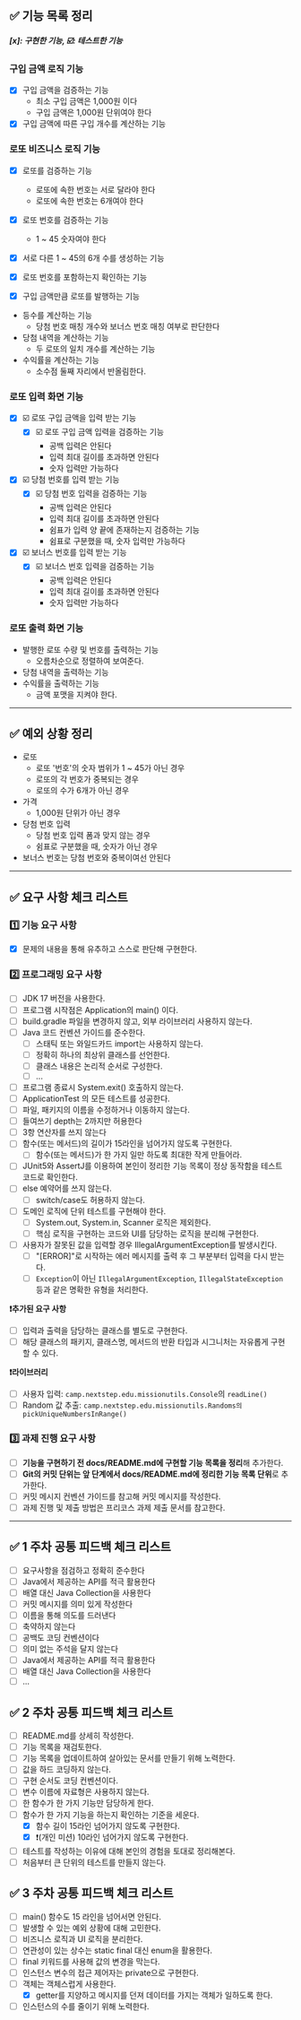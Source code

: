 ## ✅ 기능 목록 정리

#### *[x]: 구현한 기능, ☑️: 테스트한 기능*

### 구입 금액 로직 기능

- [x] 구입 금액을 검증하는 기능
    - 최소 구입 금액은 1,000원 이다
    - 구입 금액은 1,000원 단위여야 한다
- [x] 구입 금액에 따른 구입 개수를 계산하는 기능

### 로또 비즈니스 로직 기능

- [x] 로또를 검증하는 기능
    - 로또에 속한 번호는 서로 달라야 한다
    - 로또에 속한 번호는 6개여야 한다
- [x] 로또 번호를 검증하는 기능
    - 1 ~ 45 숫자여야 한다

- [x] 서로 다른 1 ~ 45의 6개 수를 생성하는 기능

- [x] 로또 번호를 포함하는지 확인하는 기능

- [x] 구입 금액만큼 로또를 발행하는 기능
- 등수를 계산하는 기능
    - 당첨 번호 매칭 개수와 보너스 번호 매칭 여부로 판단한다
- 당첨 내역을 계산하는 기능
    - 두 로또의 일치 개수를 계산하는 기능
- 수익률을 계산하는 기능
    - 소수점 둘째 자리에서 반올림한다.

### 로또 입력 화면 기능

- [x] ☑️ 로또 구입 금액을 입력 받는 기능
    - [x] ☑️ 로또 구입 금액 입력을 검증하는 기능
        - 공백 입력은 안된다
        - 입력 최대 길이를 초과하면 안된다
        - 숫자 입력만 가능하다
- [x] ☑️ 당첨 번호를 입력 받는 기능
    - [x] ☑️ 당첨 번호 입력을 검증하는 기능
        - 공백 입력은 안된다
        - 입력 최대 길이를 초과하면 안된다
        - 쉼표가 입력 양 끝에 존재하는지 검증하는 기능
        - 쉼표로 구분했을 때, 숫자 입력만 가능하다
- [x] ☑️ 보너스 번호를 입력 받는 기능
    - [x] ☑️ 보너스 번호 입력을 검증하는 기능
        - 공백 입력은 안된다
        - 입력 최대 길이를 초과하면 안된다
        - 숫자 입력만 가능하다

### 로또 출력 화면 기능

- 발행한 로또 수량 및 번호를 출력하는 기능
    - 오름차순으로 정렬하여 보여준다.
- 당첨 내역을 출력하는 기능
- 수익률을 출력하는 기능
    - 금액 포맷을 지켜야 한다.

---

## ✅ 예외 상황 정리

- 로또
    - 로또 '번호'의 숫자 범위가 1 ~ 45가 아닌 경우
    - 로또의 각 번호가 중복되는 경우
    - 로또의 수가 6개가 아닌 경우
- 가격
    - 1,000원 단위가 아닌 경우
- 당첨 번호 입력
    - 당첨 번호 입력 폼과 맞지 않는 경우
    - 쉼표로 구분했을 때, 숫자가 아닌 경우
- 보너스 번호는 당첨 번호와 중복이여선 안된다

---

## ✅ 요구 사항 체크 리스트

### 1️⃣ 기능 요구 사항

- [x] 문제의 내용을 통해 유추하고 스스로 판단해 구현한다.

### 2️⃣ 프로그래밍 요구 사항

- [ ] JDK 17 버전을 사용한다.
- [ ] 프로그램 시작점은 Application의 main() 이다.
- [ ] build.gradle 파일을 변경하지 않고, 외부 라이브러리 사용하지 않는다.
- [ ] Java 코드 컨벤션 가이드를 준수한다.
    - [ ] 스태틱 또는 와일드카드 import는 사용하지 않는다.
    - [ ] 정확히 하나의 최상위 클래스를 선언한다.
    - [ ] 클래스 내용은 논리적 순서로 구성한다.
    - [ ] ...
- [ ] 프로그램 종료시 System.exit() 호출하지 않는다.
- [ ] ApplicationTest 의 모든 테스트를 성공한다.
- [ ] 파일, 패키지의 이름을 수정하거나 이동하지 않는다.
- [ ] 들여쓰기 depth는 2까지만 허용한다
- [ ] 3항 연산자를 쓰지 않는다
- [ ] 함수(또는 메서드)의 길이가 15라인을 넘어가지 않도록 구현한다.
    - [ ] 함수(또는 메서드)가 한 가지 일만 하도록 최대한 작게 만들어라.
- [ ] JUnit5와 AssertJ를 이용하여 본인이 정리한 기능 목록이 정상 동작함을 테스트 코드로 확인한다.
- [ ] else 예약어를 쓰지 않는다.
    - [ ] switch/case도 허용하지 않는다.
- [ ] 도메인 로직에 단위 테스트를 구현해야 한다.
    - [ ] System.out, System.in, Scanner 로직은 제외한다.
    - [ ] 핵심 로직을 구현하는 코드와 UI를 담당하는 로직을 분리해 구현한다.
- [ ] 사용자가 잘못된 값을 입력할 경우 IllegalArgumentException를 발생시킨다.
    - [ ] "[ERROR]"로 시작하는 에러 메시지를 출력 후 그 부분부터 입력을 다시 받는다.
    - [ ] `Exception`이 아닌 `IllegalArgumentException`, `IllegalStateException` 등과 같은 명확한 유형을 처리한다.

**❗️추가된 요구 사항**

- [ ] 입력과 출력을 담당하는 클래스를 별도로 구현한다.
- [ ] 해당 클래스의 패키지, 클래스명, 메서드의 반환 타입과 시그니처는 자유롭게 구현할 수 있다.

**❗라이브러리**

- [ ] 사용자 입력: `camp.nextstep.edu.missionutils.Console`의 `readLine()`
- [ ] Random 값 추출: `camp.nextstep.edu.missionutils.Randoms의 pickUniqueNumbersInRange()`

### 3️⃣ 과제 진행 요구 사항

- [ ] **기능을 구현하기 전 docs/README.md에 구현할 기능 목록을 정리**해 추가한다.
- [ ] **Git의 커밋 단위는 앞 단계에서 docs/README.md에 정리한 기능 목록 단위**로 추가한다.
- [ ] 커밋 메시지 컨벤션 가이드를 참고해 커밋 메시지를 작성한다.
- [ ] 과제 진행 및 제출 방법은 프리코스 과제 제출 문서를 참고한다.

---

## ✅ 1 주차 공통 피드백 체크 리스트

- [ ] 요구사항을 점검하고 정확히 준수한다
- [ ] Java에서 제공하는 API를 적극 활용한다
- [ ] 배열 대신 Java Collection을 사용한다
- [ ] 커밋 메시지를 의미 있게 작성한다
- [ ] 이름을 통해 의도를 드러낸다
- [ ] 축약하지 않는다
- [ ] 공백도 코딩 컨벤션이다
- [ ] 의미 없는 주석을 달지 않는다
- [ ] Java에서 제공하는 API를 적극 활용한다
- [ ] 배열 대신 Java Collection을 사용한다
- [ ] ...

## ✅ 2 주차 공통 피드백 체크 리스트

- [ ] README.md를 상세히 작성한다.
- [ ] 기능 목록을 재검토한다.
- [ ] 기능 목록을 업데이트하여 살아있는 문서를 만들기 위해 노력한다.
- [ ] 값을 하드 코딩하지 않는다.
- [ ] 구현 순서도 코딩 컨벤션이다.
- [ ] 변수 이름에 자료형은 사용하지 않는다.
- [ ] 한 함수가 한 가지 기능만 담당하게 한다.
- [ ] 함수가 한 가지 기능을 하는지 확인하는 기준을 세운다.
    - [x] 함수 길이 15라인 넘어가지 않도록 구현한다.
    - [x] ❗️(개인 미션) 10라인 넘어가지 않도록 구현한다.
- [ ] 테스트를 작성하는 이유에 대해 본인의 경험을 토대로 정리해본다.
- [ ] 처음부터 큰 단위의 테스트를 만들지 않는다.

## ✅ 3 주차 공통 피드백 체크 리스트

- [ ] main() 함수도 15 라인을 넘어서면 안된다.
- [ ] 발생할 수 있는 예외 상황에 대해 고민한다.
- [ ] 비즈니스 로직과 UI 로직을 분리한다.
- [ ] 연관성이 있는 상수는 static final 대신 enum을 활용한다.
- [ ] final 키워드를 사용해 값의 변경을 막는다.
- [ ] 인스턴스 변수의 접근 제어자는 private으로 구현한다.
- [ ] 객체는 객체스럽게 사용한다.
    - [x] getter를 지양하고 메시지를 던져 데이터를 가지는 객체가 일하도록 한다.
- [ ] 인스턴스의 수를 줄이기 위해 노력한다.
